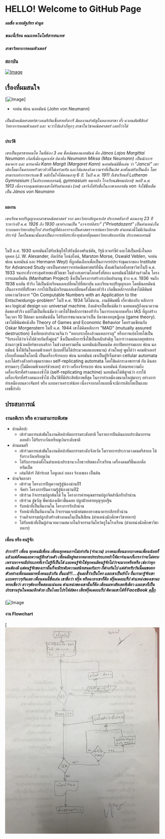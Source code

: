 # HELLO! Welcome to GitHub Page

##### ผมชื่อ นายณัฐภัทร คำมูล
##### ขณะนี้เรียน คณะเทคโนโลยีสารสนเทศ 
##### สาขาวิทยาการคอมพิวเตอร์
### สถาบัน 
[![Image](https://raw.githubusercontent.com/fulkkie24/CSharpHomeWork/master/Image/Nation_University_Logo.png)](https://github.com/fulkkie24/CSharpHomeWork)

## เรื่องที่ผมสนใจ
[![Image](https://upload.wikimedia.org/wikipedia/commons/d/d6/JohnvonNeumann-LosAlamos.jpg)]
- จอห์น ฟอน นอยมันน์ (John von Neumann)

###### เป็นนักคณิตศาสตร์ชาวอเมริกันเชื้อสายฮังการี มีผลงานสำคัญในหลายสาขา ทั้ง ควอนตัมฟิสิกส์ วิทยาการคอมพิวเตอร์ และ จะว่าไปแล้วก็ทุกๆ สาขาในวิชาคณิตศาสตร์ เลยก็ว่าได้
#### ประวัติ
###### เขาเป็นบุตรชายคนโต ในพี่น้อง 3 คน ชื่อเดิมของนอยมันน์ คือ János Lajos Margittai Neumann เกิดที่เมืองบูดาเปส บิดาคือ Neumann Miksa (Max Neumann) เป็นนักการธนาคาร และ มารดาคือ Kann Margit (Margaret Kann) นอยมันน์มีชื่อเล่น ว่า "Jancsi" เขาเติบโตมาในครอบครัวชาวยิวที่ไม่เคร่งครัด และได้แสดงถึงความจำที่เป็นเลิศ มาตั้งแต่ยังเป็นเด็ก โดยสามารถทำการหารเลข 8 หลักในใจได้ตอนอายุ 6 ปี. ในปี ค.ศ. 1911 ก็เข้าเรียนที่ Lutheran Gymnasium (ในประเทศเยอรมนี, gymnasium หมายถึง โรงเรียนมัธยมปลาย) พอปี ค.ศ. 1913 เนื่องจากคุณพ่อของเขาได้รับตำแหน่ง (ยศ) เขาจึงได้รับชื่อในภาษาเยอรมัน von จึงใช้ชื่อเต็มเป็น János von Neumann
#### ผลงาน
###### เขาเรียนจบปริญญาเอกสาขาคณิตศาสตร์ จาก มหาวิทยาลัยบูดาเปส ประเทศฮังการี ตอนอายุ 23 ปี ระหว่างปี ค.ศ. 1926 ถึง 1930 เขาทำงานเป็น "อาจารย์อิสระ" ("Privatdozent" เป็นตำแหน่งในระบบมหาวิทยาลัยยุโรป สำหรับผู้ที่ต้องการจะเป็นศาสตราจารย์มหาวิทยาลัย ตำแหน่งนี้ไม่มีเงินเดือนประจำ) โดยในขณะนั้นเขาเป็นอาจารย์อิสระที่อายุน้อยที่สุดมหาวิทยาลัยเบอร์ลิน ประเทศเยอรมนี
ในปี ค.ศ. 1930 นอยมันน์ได้รับเชิญให้ไปยังเมืองพรินซ์ตัน, รัฐนิวเจอร์ซีย์ และได้เป็นหนึ่งในหกบุคคล (J. W. Alexander, อัลเบิร์ต ไอน์สไตน์, Marston Morse, Oswald Veblen, จอห์น ฟอน นอยมันน์ และ Hermann Weyl) ที่ถูกคัดเลือกเพื่อเป็นอาจารย์ประจำชุดแรกของ Institute for Advanced Study เขาเป็นศาสตราจารย์คณิตศาสตร์ที่นั่น ตั้งแต่เริ่มก่อตั้งสาขาวิชาในปี ค.ศ. 1933 จนกระทั่งวาระสุดท้ายของชีวิตเขา
ในช่วงสงครามโลกครั้งที่สอง นอยมันน์ได้มีส่วนร่วมใน โครงการแมนฮัตตัน (Manhattan Project) ซึ่งเป็นโครงการสร้างระเบิดปรมาณู
ช่วง ค.ศ. 1936 จนถึง 1938 แอลัน ทัวริง ได้เป็นนักเรียนแลกเปลี่ยนไปที่สถาบัน และเรียนจบปริญญาเอก โดยมีนอยมันน์เป็นอาจารย์ที่ปรึกษา การไปเป็นนักเรียนแลกเปลี่ยนครั้งนี้ของทัวริง เกิดขึ้นหลักจากที่เขาได้ดีพิมพ์บทความวิชาการ "On Computable Numbers with an Application to the Entscheidungs-problem" ในปี ค.ศ. 1934 ได้ไม่นาน. งานตีพิมพ์นี้ เกี่ยวข้องกับ หลักการของ logical design และ universal machine. ถึงแม้จะเป็นที่แน่ชัดว่า นอยแมนรู้ถึงแนวความคิดของทัวริง แต่ก็ไม่เป็นที่แน่ชัดว่า เขาได้ใช้หลักการของทัวริง ในการออกแบบเครื่อง IAS ที่ถูกสร้างในเวลา 10 ปีต่อมา
นอยมันน์นั้น ได้รับการขนานนามว่าเป็น บิดาของทฤษฎีเกม (game theory). เขาได้ตีพิมพ์หนังสือ Theory of Games and Economic Behavior โดยร่วมเขียนกับ Oskar Morgenstern ในปี ค.ศ. 1944 เขาได้คิดหลักการ "MAD" (mutually assured destruction) ซึ่งเทียบเท่าสำนวนจีนว่า "หยกกระเบื้องล้วนแหลกราญ" หรืออาจแปลไทยได้เป็น "รับรองได้ว่าเจ๊งไปด้วยกันทั้งคู่แน่" ซึ่งเป็นหลักการซึ่งใช้เป็นหลักสำคัญ ในการวางแผนกลยุทธ์ทางด้านอาวุธนิวเคลียร์ของอเมริกา ในช่วงสงครามเย็น
นอยมันน์เป็นคนคิด สถาปัตยกรรมแบบ ฟอน นอยมันน์ ซึ่งใช้กันในคอมพิวเตอร์ (แบบที่ไม่ได้ประมวลผลแบบขนาน) ส่วนใหญ่ พูดได้ว่า คอมพิวเตอร์เกือบทั้งหมดในโลกนี้ เป็นเครื่องจักรแบบ ฟอน นอยมันน์ เขาเป็นผู้ริเริ่มสาขา cellular automata และได้สร้างตัวอย่างชุดแรกของ self-replicating automata โดยใช้แค่กระดาษกราฟ กับ ดินสอธรรมดาๆ (ไม่มีคอมพิวเตอร์ช่วยเลย) คำว่า เครื่องจักรแบบ ฟอน นอยมันน์ ยังหมายความถึง เครื่องจักรที่สร้างตนเองซ้ำได้ (self-replicating machine)
นอยมันน์ได้พิสูจน์ว่า การใช้เครื่องจักรที่สร้างตนเองซ้ำได้ เป็นวิธีที่มีประสิทธิภาพที่สุด ในการทำเหมืองขนาดใหญ่มากๆ อย่างการทำเหมืองบนดวงจันทร์ หรือ แถบดาวเคราะห์น้อย เนื่องจากกลไกแบบนี้จะมีการเติบโตเป็นแบบเลขชี้กำลัง

## ประสบการณ์
### งานอดิเรก หรือ ความสามารถพิเศษ
 - ด้านศิลปะ
   - เข้าร่วมการแข่งขันในงานศิลปะหัตถกรรมระดับชาติ ในรายการปันดินแบบประติมากรรมลอยตัว ได้รับรางวัลเหรียญเงินระดับชาติ
 - ด้านดนตรี
   - เข้าร่วมการแข่งขันในงานศิลปะหัตถกรรมระดับจังหวัด ในรายการประกวดวงดนตรีสากล ได้รับรางวัลเหรียญเงิน
   - ได้รับการแต่งตั้งในตำแหน่งประธานวงโยธวาทิตของโรงเรียน เครื่องดนตรีชิ้นเอกคือ ทรัมเป็ต
   - เล่นกีต้าร์ กีต้าร์เบส โอคูเลเล่ กลอง ร้องเพลง เป็นต้น
 - ด้านจิตอาสา
   - เข้าร่วม โครงการปัญความรู้สู่น้องน่านปี1
   - จัดทำ โครงการปันความรู้สู่น้องน่านปี2
   - เข้าร่วม กิจกรรมปลูกต้นไม้ ใน โครงการค่ายคุณธรรมปลูกจิตสำนึกรักป่าน่าน
   - เข้าร่วม สู่ขวัญ พี่พาน้องเตียวขึ้นดอย ปลูกฝ้ายสายบุญจุลกฐิน
   - รับหน้าที่เป็นทีมงานใน โครงการรักป่าน่าน
   - รับหน้าที่เป็นทีมงานใน กิจกรรมแจกผ้าห่มของทางธนาคารกสิกรทั่วน่าน
   - ร่วมกิจกรรมปลูกป่าสร้างข้างถนนในเป็นสีเขียน (ตำแหน่งนักศึกษาวิชาทหาร)
   - ได้รับหน้าที่เป็นผู้อำนวยความสดวกในกิจกรรมวันไหว้ครูในโรงเรียน (ตำแหน่งนักศึกษาวิชาทหาร)
   
#### เพื่อน หรือ คนรู้จัก
##### อ้าาาา!!! เพื่อน ทุกคนมีเพื่อน เพื่อนทุกคนอาจไม่เท่ากัน (จำนวน) บางคนเพื่อนมากบางคนเพื่อนน้อยก็แล้วแต่สังคมและความรู้สึกส่วนตัว เพื่อนมีอยู่หลากหลายประประเภทถ้าให้มาจำแนกก็เกรงว่าจะไม่ครบ เพราะอาจจะมีประเภทที่เราไม่รู้ก็เป็นได้ และคนรู้จักใช่ทุกคนมีคนรู้จักไม่ว่าจะมากหรือหรือ เช่อว่าทุกคนต้องมี แต่คนรู้จักของเรานั้นก็จะมีระดับความสนิทสนมกับเรา ก็ต่างกันไป แต่สำหรับวันนี้ผมขอยกตัวอย่างเพื่อนผมมาหนึ่งคนแล้วกัน อั้นแน่!!!...ลุ้นละสี้ว่าเป็นใคร และเขาเป็นยังไง งั้นเรามารู้จักเขาแบบคราวๆกันเลย เพื่อนคนนี้ชื่อเล่น เขาชื่อว่า ฟรุ๊ค หรือฉายาเขาก็คือ ฟรุ๊คเดอะแร็ป ตำแหน่งของเขานะหรอเชื่อว่า สาวๆต้องกรี๊ดสลบแน่นอน ตำแหน่งของเขานั้นก็คือ เดือนมหาลัยเลยทีเดียว และเขาก็เป็นประธานรุ่นในคณะอีกด้วย เป็นไงละโปรไฟล์ของ เฮียฟรุ๊คเดอะแร็ป ติดามเขาได้ที่ FaceBook  [คลิ๊ก](https://web.facebook.com/Wachirasak.kung)
[![Image]( https://scontent.fbkk1-3.fna.fbcdn.net/v/t1.0-9/18814101_1352579894820097_7719925917587767230_n.jpg?_nc_fx=fbkk1-6&_nc_cat=0&_nc_eui2=AeFmERg3xV7OS-57L7qhzPxArel-JPz5HoIKpw4ELr2TcmfaDNbI8g-iF5e9fYYjp6K7qhNyvVT4dO-pqT1BkPVv8sIHRvkJI6ft99qXjnJtkA&oh=6700cc5d4d9411156b37cd3b25a75347&oe=5BF0CB60)
  
#### งาน Flowchart
[![Image](https://raw.githubusercontent.com/nattapat006/Data_Structures.HW/master/000000000000000000000000000000.jpg)
